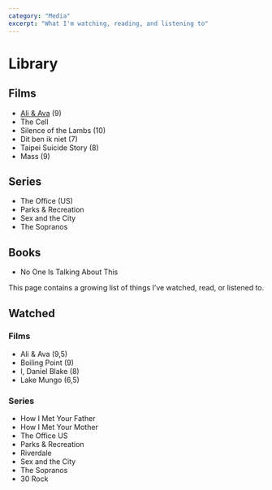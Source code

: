 ```yaml
---
category: "Media"
excerpt: "What I'm watching, reading, and listening to"
---
```


# Library

## Films
- [Ali & Ava](/ali-and-ava) (9)
- The Cell
- Silence of the Lambs (10)
- Dit ben ik niet (7)
- Taipei Suicide Story (8)
- Mass (9)

## Series
- The Office (US)
- Parks & Recreation
- Sex and the City
- The Sopranos


## Books
- No One Is Talking About This



This page contains a growing list of things I’ve watched, read, or listened to. 

## Watched

### Films

- Ali & Ava (9,5)
- Boiling Point (9)
- I, Daniel Blake (8)
- Lake Mungo (6,5)

### Series

- How I Met Your Father
- How I Met Your Mother
- The Office US
- Parks & Recreation
- Riverdale
- Sex and the City
- The Sopranos 
- 30 Rock
